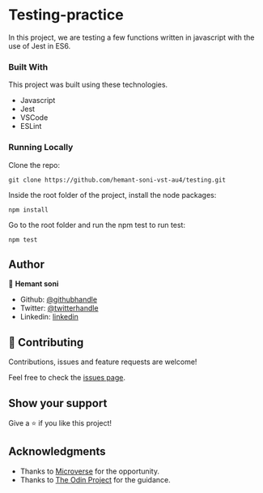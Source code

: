 # Testing-practice

In this project, we are testing a few functions written  in javascript with the use of Jest in ES6.

### Built With

This project was built using these technologies.

* Javascript
* Jest
* VSCode
* ESLint

### Running Locally

Clone the repo:
```
git clone https://github.com/hemant-soni-vst-au4/testing.git
```
Inside the root folder of the project, install the node packages:
```
npm install
```
Go to the root folder and run the npm test to run test:
```
npm test
```
## Author

👤 **Hemant soni**

- Github: [@githubhandle](https://github.com/hemant-soni-vst-au4)
- Twitter: [@twitterhandle](https://twitter.com/abdelperez11)
- Linkedin: [linkedin](https://www.linkedin.com/in/hemant-soni-97427b193/)

## 🤝 Contributing

Contributions, issues and feature requests are welcome!

Feel free to check the [issues page](https://github.com/hemant-soni-vst-au4/testing/issues/).

## Show your support

Give a ⭐️ if you like this project!

## Acknowledgments

- Thanks to [Microverse](www.microverse.org) for the opportunity.
- Thanks to [The Odin Project](https://www.theodinproject.com/) for the guidance.